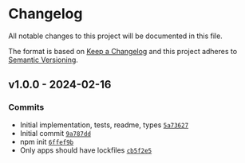 # Changelog

All notable changes to this project will be documented in this file.

The format is based on [Keep a Changelog](https://keepachangelog.com/en/1.0.0/)
and this project adheres to [Semantic Versioning](https://semver.org/spec/v2.0.0.html).

## v1.0.0 - 2024-02-16

### Commits

- Initial implementation, tests, readme, types [`5a73627`](https://github.com/ljharb/define-accessor-property/commit/5a736277e752fc62a47024dc7c945818a6fd7b45)
- Initial commit [`9a787dd`](https://github.com/ljharb/define-accessor-property/commit/9a787dd3f6a379d9ee78056bfcb2536d755c6992)
- npm init [`6ffef9b`](https://github.com/ljharb/define-accessor-property/commit/6ffef9bba69c28d0de174bcbd0e1a2cdc0b85cf8)
- Only apps should have lockfiles [`cb5f2e5`](https://github.com/ljharb/define-accessor-property/commit/cb5f2e5f436f2cb46fbe5491623f7c2bf15ec572)
